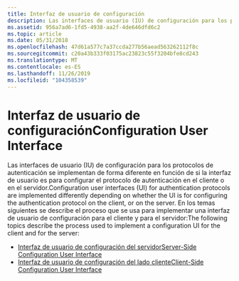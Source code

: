 ```yaml
---
title: Interfaz de usuario de configuración
description: Las interfaces de usuario (IU) de configuración para los protocolos de autenticación se implementan de forma diferente en función de si la interfaz de usuario es para configurar el protocolo de autenticación en el cliente o en el servidor.
ms.assetid: 956a7ad6-1fd5-4938-aa2f-4de646dfd6c2
ms.topic: article
ms.date: 05/31/2018
ms.openlocfilehash: 47d61a577c7a37ccda277b56aead563262112f8c
ms.sourcegitcommit: c20a43b333f03175ac23823c55f3204bfe8cd243
ms.translationtype: MT
ms.contentlocale: es-ES
ms.lasthandoff: 11/26/2019
ms.locfileid: "104358539"
---
```

# <a name="configuration-user-interface"></a><span data-ttu-id="ee640-103">Interfaz de usuario de configuración</span><span class="sxs-lookup"><span data-stu-id="ee640-103">Configuration User Interface</span></span>

<span data-ttu-id="ee640-104">Las interfaces de usuario (IU) de configuración para los protocolos de autenticación se implementan de forma diferente en función de si la interfaz de usuario es para configurar el protocolo de autenticación en el cliente o en el servidor.</span><span class="sxs-lookup"><span data-stu-id="ee640-104">Configuration user interfaces (UI) for authentication protocols are implemented differently depending on whether the UI is for configuring the authentication protocol on the client, or on the server.</span></span> <span data-ttu-id="ee640-105">En los temas siguientes se describe el proceso que se usa para implementar una interfaz de usuario de configuración para el cliente y para el servidor:</span><span class="sxs-lookup"><span data-stu-id="ee640-105">The following topics describe the process used to implement a configuration UI for the client and for the server:</span></span>

-   [<span data-ttu-id="ee640-106">Interfaz de usuario de configuración del servidor</span><span class="sxs-lookup"><span data-stu-id="ee640-106">Server-Side Configuration User Interface</span></span>](server-side-configuration-user-interface.md)
-   [<span data-ttu-id="ee640-107">Interfaz de usuario de configuración del lado cliente</span><span class="sxs-lookup"><span data-stu-id="ee640-107">Client-Side Configuration User Interface</span></span>](client-side-configuration-user-interface.md)

 

 




